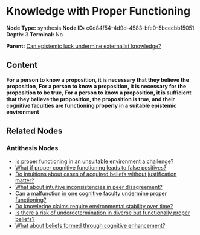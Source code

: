 # Knowledge with Proper Functioning

**Node Type:** synthesis
**Node ID:** c0d84f54-4d9d-4583-bfe0-5bcecbb15051
**Depth:** 3
**Terminal:** No

**Parent:** [Can epistemic luck undermine externalist knowledge?](can-epistemic-luck-undermine-externalist-knowledge-antithesis-4726ba13-f4a5-414c-8718-40b459ab40ef.md)

## Content

**For a person to know a proposition, it is necessary that they believe the proposition**, **For a person to know a proposition, it is necessary for the proposition to be true**, **For a person to know a proposition, it is sufficient that they believe the proposition, the proposition is true, and their cognitive faculties are functioning properly in a suitable epistemic environment**

## Related Nodes

### Antithesis Nodes

- [Is proper functioning in an unsuitable environment a challenge?](is-proper-functioning-in-an-unsuitable-environment-a-challenge-antithesis-e4a466c1-7c1b-4614-a317-94f6a7dea7c7.md)
- [What if proper cognitive functioning leads to false positives?](what-if-proper-cognitive-functioning-leads-to-false-positives-antithesis-95a723d7-a8c7-4aae-9723-eaf3174910d8.md)
- [Do intuitions about cases of acquired beliefs without justification matter?](do-intuitions-about-cases-of-acquired-beliefs-without-justification-matter-antithesis-b533d21a-085a-4e42-82a4-a40deff4d020.md)
- [What about intuitive inconsistencies in peer disagreement?](what-about-intuitive-inconsistencies-in-peer-disagreement-antithesis-cc54c865-09d6-485a-a80a-5e4540bdf826.md)
- [Can a malfunction in one cognitive faculty undermine proper functioning?](can-a-malfunction-in-one-cognitive-faculty-undermine-proper-functioning-antithesis-b8e8714a-d8cd-43e1-9ada-db3f6a9c4f81.md)
- [Do knowledge claims require environmental stability over time?](do-knowledge-claims-require-environmental-stability-over-time-antithesis-b0a85efb-3a0e-4cf4-af7d-13421304b56b.md)
- [Is there a risk of underdetermination in diverse but functionally proper beliefs?](is-there-a-risk-of-underdetermination-in-diverse-but-functionally-proper-beliefs-antithesis-07af3727-ba9e-44fc-80bb-1719519067e6.md)
- [What about beliefs formed through cognitive enhancement?](what-about-beliefs-formed-through-cognitive-enhancement-antithesis-8ee795c1-414f-45ec-a2a2-30165fa6e951.md)

